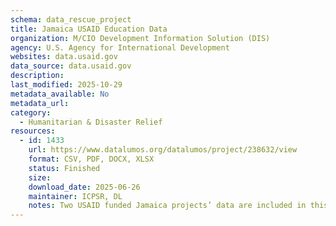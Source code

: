 ```yaml
---
schema: data_rescue_project 
title: Jamaica USAID Education Data
organization: M/CIO Development Information Solution (DIS)
agency: U.S. Agency for International Development
websites: data.usaid.gov
data_source: data.usaid.gov
description: 
last_modified: 2025-10-29
metadata_available: No
metadata_url: 
category:
  - Humanitarian & Disaster Relief 
resources:
  - id: 1433
    url: https://www.datalumos.org/datalumos/project/238632/view
    format: CSV, PDF, DOCX, XLSX
    status: Finished
    size: 
    download_date: 2025-06-26
    maintainer: ICPSR, DL
    notes: Two USAID funded Jamaica projects’ data are included in this folder, covering the period from 2010 to 2016. The projects are 1) Basic Education Project, 2) Enrichment Initiative. Across the projects, the folder contains the following files and numbers of each codebooks (0), consent (0), data files (4), instruments (1), reports (5).
---
```

